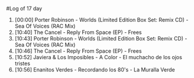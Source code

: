 #Log of 17 day

1. [00:00] Porter Robinson - Worlds (Limited Edition Box Set: Remix CD) - Sea Of Voices (RAC Mix)
1. [10:40] The Cancel - Reply From Space (EP) - Frees
1. [10:43] Porter Robinson - Worlds (Limited Edition Box Set: Remix CD) - Sea Of Voices (RAC Mix)
1. [10:46] The Cancel - Reply From Space (EP) - Frees
1. [10:52] Javiera & Los Imposibles - A Color - El muchacho de los ojos tristes
1. [10:56] Enanitos Verdes - Recordando los 80's - La Muralla Verde
